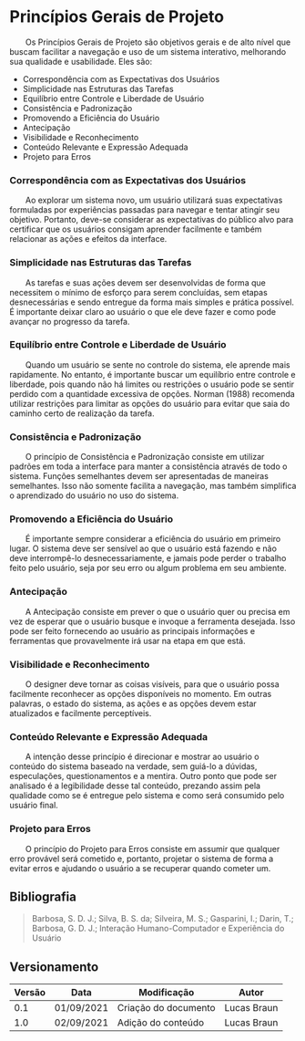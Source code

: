 # Princípios Gerais de Projeto
&emsp;&emsp;Os Princípios Gerais de Projeto são objetivos gerais e de alto nível que buscam facilitar a navegação e uso de um sistema interativo, melhorando sua qualidade e usabilidade. Eles são:

- Correspondência com as Expectativas dos Usuários
- Simplicidade nas Estruturas das Tarefas
- Equilíbrio entre Controle e Liberdade de Usuário
- Consistência e Padronização
- Promovendo a Eficiência do Usuário
- Antecipação
- Visibilidade e Reconhecimento
- Conteúdo Relevante e Expressão Adequada
- Projeto para Erros

### Correspondência com as Expectativas dos Usuários
&emsp;&emsp;Ao explorar um sistema novo, um usuário utilizará suas expectativas formuladas por experiências passadas para navegar e tentar atingir seu objetivo. Portanto, deve-se considerar as expectativas do público alvo para certificar que os usuários consigam aprender facilmente e também relacionar as ações e efeitos da interface.

### Simplicidade nas Estruturas das Tarefas
&emsp;&emsp;As tarefas e suas ações devem ser desenvolvidas de forma que necessitem o mínimo de esforço para serem concluídas, sem etapas desnecessárias e sendo entregue da forma mais simples e prática possível. É importante deixar claro ao usuário o que ele deve fazer e como pode avançar no progresso da tarefa.

### Equilíbrio entre Controle e Liberdade de Usuário
&emsp;&emsp;Quando um usuário se sente no controle do sistema, ele aprende mais rapidamente. No entanto, é importante buscar um equilíbrio entre controle e liberdade, pois quando não há limites ou restrições o usuário pode se sentir perdido com a quantidade excessiva de opções. Norman (1988) recomenda utilizar restrições para limitar as opções do usuário para evitar que saia do caminho certo de realização da tarefa.

### Consistência e Padronização
&emsp;&emsp;O princípio de Consistência e Padronização consiste em utilizar padrões em toda a interface para manter a consistência através de todo o sistema. Funções semelhantes devem ser apresentadas de maneiras semelhantes. Isso não somente facilita a navegação, mas também simplifica o aprendizado do usuário no uso do sistema.

### Promovendo a Eficiência do Usuário
&emsp;&emsp;É importante sempre considerar a eficiência do usuário em primeiro lugar. O sistema deve ser sensível ao que o usuário está fazendo e não deve interrompê-lo desnecessariamente, e jamais pode perder o trabalho feito pelo usuário, seja por seu erro ou algum problema em seu ambiente.

### Antecipação
&emsp;&emsp;A Antecipação consiste em prever o que o usuário quer ou precisa em vez de esperar que o usuário busque e invoque a ferramenta desejada. Isso pode ser feito fornecendo ao usuário as principais informações e ferramentas que provavelmente irá usar na etapa em que está.

### Visibilidade e Reconhecimento
&emsp;&emsp;O designer deve tornar as coisas visíveis, para que o usuário possa facilmente reconhecer as opções disponíveis no momento. Em outras palavras, o estado do sistema, as ações e as opções devem estar atualizados e facilmente perceptíveis.

### Conteúdo Relevante e Expressão Adequada
&emsp;&emsp;A intenção desse princípio é direcionar e mostrar ao usuário o conteúdo do sistema baseado na verdade, sem guiá-lo a dúvidas, especulações, questionamentos e a mentira. Outro ponto que pode ser analisado é a legibilidade desse tal conteúdo, prezando assim pela qualidade como se é entregue pelo sistema e como será consumido pelo usuário final.

### Projeto para Erros
&emsp;&emsp;O princípio do Projeto para Erros consiste em assumir que qualquer erro provável será cometido e, portanto, projetar o sistema de forma a evitar erros e ajudando o usuário a se recuperar quando cometer um.

## Bibliografia
> Barbosa, S. D. J.; Silva, B. S. da; Silveira, M. S.; Gasparini, I.; Darin, T.; Barbosa, G. D. J.;  Interação Humano-Computador e Experiência do Usuário

## Versionamento
| Versão | Data | Modificação | Autor |
| -------- |------|-------------|-------|
| 0.1 | 01/09/2021 | Criação do documento | Lucas Braun |
| 1.0 | 02/09/2021 | Adição do conteúdo | Lucas Braun |
